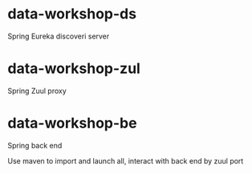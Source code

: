 # data-workshop-ds
Spring Eureka discoveri server

# data-workshop-zul
Spring Zuul proxy

# data-workshop-be
Spring back end

Use maven to import and launch all, interact with back end by zuul port
